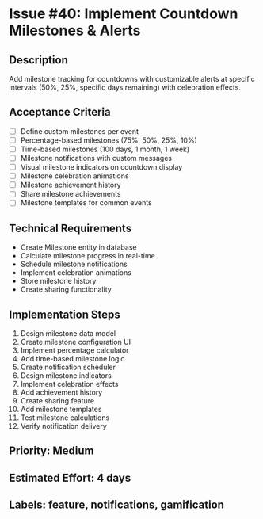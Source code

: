 # Issue #40: Implement Countdown Milestones & Alerts

## Description
Add milestone tracking for countdowns with customizable alerts at specific intervals (50%, 25%, specific days remaining) with celebration effects.

## Acceptance Criteria
- [ ] Define custom milestones per event
- [ ] Percentage-based milestones (75%, 50%, 25%, 10%)
- [ ] Time-based milestones (100 days, 1 month, 1 week)
- [ ] Milestone notifications with custom messages
- [ ] Visual milestone indicators on countdown display
- [ ] Milestone celebration animations
- [ ] Milestone achievement history
- [ ] Share milestone achievements
- [ ] Milestone templates for common events

## Technical Requirements
- Create Milestone entity in database
- Calculate milestone progress in real-time
- Schedule milestone notifications
- Implement celebration animations
- Store milestone history
- Create sharing functionality

## Implementation Steps
1. Design milestone data model
2. Create milestone configuration UI
3. Implement percentage calculator
4. Add time-based milestone logic
5. Create notification scheduler
6. Design milestone indicators
7. Implement celebration effects
8. Add achievement history
9. Create sharing feature
10. Add milestone templates
11. Test milestone calculations
12. Verify notification delivery

## Priority: Medium
## Estimated Effort: 4 days
## Labels: feature, notifications, gamification
